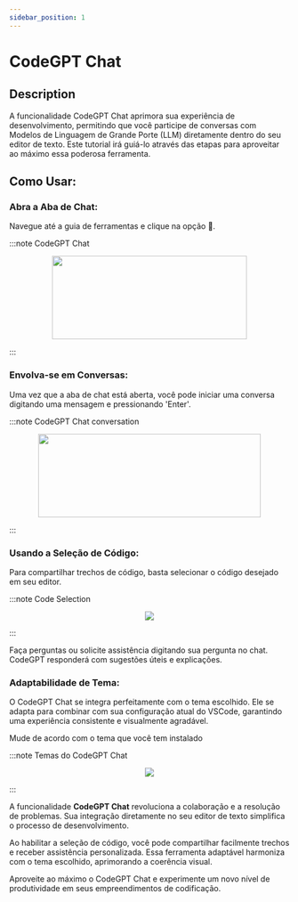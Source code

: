 ```yaml
---
sidebar_position: 1
---
```


# CodeGPT Chat

## Description
A funcionalidade CodeGPT Chat aprimora sua experiência de desenvolvimento, permitindo que você participe de conversas com Modelos de Linguagem de Grande Porte (LLM) diretamente dentro do seu editor de texto. Este tutorial irá guiá-lo através das etapas para aproveitar ao máximo essa poderosa ferramenta.

## Como Usar:
### Abra a Aba de Chat:
Navegue até a guia de ferramentas e clique na opção 💬.

:::note CodeGPT Chat
<p align="center">
      <img width="350" height="150" src="https://github.com/davila7/code-gpt-docs/assets/6216945/fad033c3-16b9-4f27-a4ff-1033e3bb67eb" />
</p>
:::

### Envolva-se em Conversas:

Uma vez que a aba de chat está aberta, você pode iniciar uma conversa digitando uma mensagem e pressionando 'Enter'.

:::note CodeGPT Chat conversation
<p align="center">
      <img width="400" height="150" src="https://github.com/davila7/code-gpt-docs/assets/6216945/52480e2c-f1ac-4e28-b71b-7af781d08dd2" />
</p>
:::

### Usando a Seleção de Código:
Para compartilhar trechos de código, basta selecionar o código desejado em seu editor.

:::note Code Selection
<p align="center">
      <img src="https://user-images.githubusercontent.com/6216945/227110771-71c53663-72da-4a48-9b68-19a7e8783ff8.gif" />
</p>
:::

Faça perguntas ou solicite assistência digitando sua pergunta no chat. CodeGPT responderá com sugestões úteis e explicações.

### Adaptabilidade de Tema:

O CodeGPT Chat se integra perfeitamente com o tema escolhido. Ele se adapta para combinar com sua configuração atual do VSCode, garantindo uma experiência consistente e visualmente agradável.

Mude de acordo com o tema que você tem instalado

:::note Temas do CodeGPT Chat
<p align="center">
    <img src="https://user-images.githubusercontent.com/6216945/227375441-212d8467-4469-44dd-9160-67fe2941eed4.gif" />
</p>
:::

A funcionalidade **CodeGPT Chat** revoluciona a colaboração e a resolução de problemas. Sua integração diretamente no seu editor de texto simplifica o processo de desenvolvimento.

Ao habilitar a seleção de código, você pode compartilhar facilmente trechos e receber assistência personalizada. Essa ferramenta adaptável harmoniza com o tema escolhido, aprimorando a coerência visual.

Aproveite ao máximo o CodeGPT Chat e experimente um novo nível de produtividade em seus empreendimentos de codificação.

